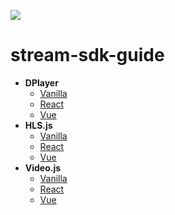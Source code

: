 [![](https://img.shields.io/badge/npm_%7C_@mlytics%2Fp2sp--sdk-v0.9.0-orange)](https://www.npmjs.com/package/@mlytics/p2sp-sdk)

# stream-sdk-guide

- **DPlayer**
  - [Vanilla](./DPlayer/vanilla-sample)
  - [React](./DPlayer/react-sample)
  - [Vue](./DPlayer/vue-sample)
- **HLS.js**
  - [Vanilla](./HLS.js/vanilla-sample)
  - [React](./HLS.js/react-sample)
  - [Vue](./HLS.js/vue-sample)
- **Video.js**
  - [Vanilla](./Video.js/vanilla-sample)
  - [React](./Video.js/react-sample)
  - [Vue](./Video.js/vue-sample)
